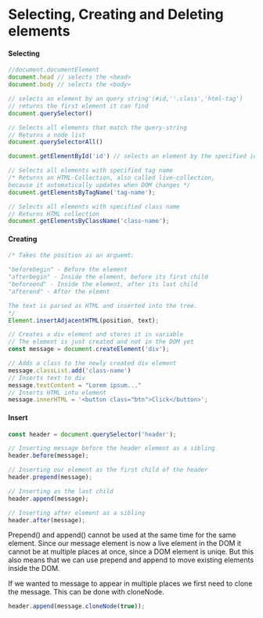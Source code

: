 # Selecting, Creating and Deleting elements

#### Selecting

```js
//document.documentElement
document.head // selects the <head>
document.body // selects the <body>

// selects an element by an query string'(#id,''.class','html-tag')
// returns the first element it can find
document.querySelector() 

// Selects all elements that match the query-string
// Returns a node list
document.querySelectorAll()

document.getElementById('id') // selects an element by the specified id

// Selects all elements with specified tag name
/* Returns an HTML-Collection, also called live-collection,
because it automatically updates when DOM changes */
document.getElementsByTagName('tag-name');

// Selects all elements with specified class name
// Returns HTML collection
document.getElementsByClassName('class-name');
```

#### Creating

```js
/* Takes the position as an arguemt:

"beforebegin" - Before the element
"afterbegin" - Inside the element, before its first child
"beforeend" - Inside the element, after its last child
"afterend" - After the elemnt

The text is parsed as HTML and inserted into the tree.
*/
Element.insertAdjacentHTML(position, text);

// Creates a div element and stores it in variable
// The element is just created and not in the DOM yet
const message = document.createElement('div');

// Adds a class to the newly created div element
message.classList.add('class-name')
// Inserts text to div
message.textContent = "Lorem ipsum..."
// Inserts HTML into element
message.innerHTML = '<button class="btn">Click</button>';
```

#### Insert

```js
const header = document.querySelector('header');

// Inserting message before the header element as a sibling
header.before(message);

// Inserting our element as the first child of the header
header.prepend(message);

// Inserting as the last child
header.append(message);

// Inserting after element as a sibling
header.after(message);
```

Prepend() and append() cannot be used at the same time for the same element. Since our message element is now a live element in the DOM it cannot be at multiple places at once, since a DOM element is uniqe. But this also means that we can use prepend and append to move existing elements inside the DOM.

If we wanted to message to appear in multiple places we first need to clone the message. This can be done with cloneNode.

```js
header.append(message.cloneNode(true));
```
